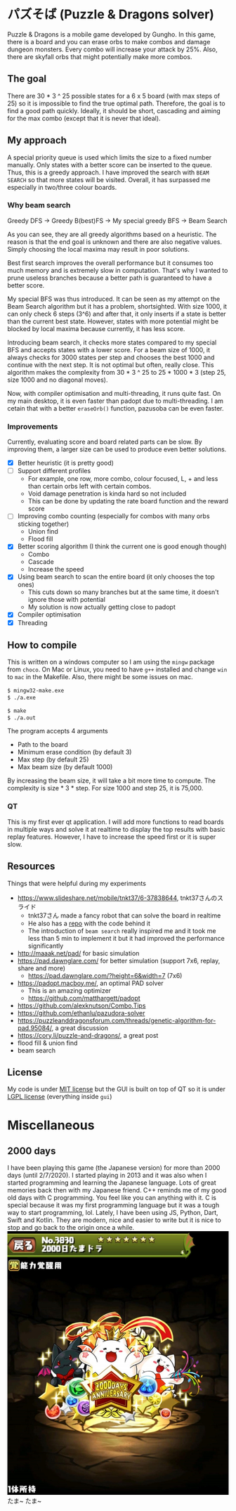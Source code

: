 # パズそば (Puzzle & Dragons solver)
Puzzle & Dragons is a mobile game developed by Gungho. In this game, there is a board and you can erase orbs to make combos and damage dungeon monsters. Every combo will increase your attack by 25%. Also, there are skyfall orbs that might potentially make more combos.

## The goal
There are 30 * 3 ^ 25 possible states for a 6 x 5 board (with max steps of 25) so it is impossible to find the true optimal path. Therefore, the goal is to find a good path quickly. Ideally, it should be short, cascading and aiming for the max combo (except that it is never that ideal). 

## My approach
A special priority queue is used which limits the size to a fixed number manually. Only states with a better score can be inserted to the queue. Thus, this is a greedy approach. I have improved the search with `BEAM SEARCH` so that more states will be visited. Overall, it has surpassed me especially in two/three colour boards.

### Why beam search
Greedy DFS -> Greedy B(best)FS -> My special greedy BFS -> Beam Search

As you can see, they are all greedy algorithms based on a heuristic. The reason is that the end goal is unknown and there are also negative values. Simply choosing the local maxima may result in poor solutions. 

Best first search improves the overall performance but it consumes too much memory and is extremely slow in computation. That's why I wanted to prune useless branches because a better path is guaranteed to have a better score.

My special BFS was thus introduced. It can be seen as my attempt on the Beam Search algorithm but it has a problem, shortsighted. With size 1000, it can only check 6 steps (3^6) and after that, it only inserts if a state is better than the current best state. However, states with more potential might be blocked by local maxima because currently, it has less score.

Introducing beam search, it checks more states compared to my special BFS and accepts states with a lower score. For a beam size of 1000, it always checks for 3000 states per step and chooses the best 1000 and continue with the next step. It is not optimal but often, really close. This algorithm makes the complexity from 30 * 3 ^ 25 to 25 * 1000 * 3 (step 25, size 1000 and no diagonal moves). 

Now, with compiler optimisation and multi-threading, it runs quite fast. On my main desktop, it is even faster than padopt due to multi-threading. I am cetain that with a better `eraseOrb()` function, pazusoba can be even faster.

### Improvements
Currently, evaluating score and board related parts can be slow. By improving them, a larger size can be used to produce even better solutions.

- [x] Better heuristic (it is pretty good)
- [ ] Support different profiles
    - For example, one row, more combo, colour focused, L, + and less than certain orbs left with certain combos. 
    - Void damage penetration is kinda hard so not included
    - This can be done by updating the rate board function and the reward score
- [ ] Improving combo counting (especially for combos with many orbs sticking together)
    - Union find
    - Flood fill
- [x] Better scoring algorithm (I think the current one is good enough though)
    - Combo
    - Cascade
    - Increase the speed
- [x] Using beam search to scan the entire board (it only chooses the top ones)
    - This cuts down so many branches but at the same time, it doesn't ignore those with potential
    - My solution is now actually getting close to padopt
- [x] Compiler optimisation
- [x] Threading

## How to compile
This is written on a windows computer so I am using the `mingw` package from `choco`. 
On Mac or Linux, you need to have `g++` installed and change `win` to `mac` in the Makefile. Also, there might be some issues on mac.
~~~shell
$ mingw32-make.exe
$ ./a.exe
~~~
~~~shell
$ make
$ ./a.out
~~~
The program accepts 4 arguments
- Path to the board
- Minimum erase condition (by default 3)
- Max step (by default 25)
- Max beam size (by default 1000)

By increasing the beam size, it will take a bit more time to compute. The complexity is size * 3 * step. For size 1000 and step 25, it is 75,000.

### QT
This is my first ever qt application. I will add more functions to read boards in multiple ways and solve it at realtime to display the top results with basic replay features. However, I have to increase the speed first or it is super slow.

## Resources
Things that were helpful during my experiments

- https://www.slideshare.net/mobile/tnkt37/6-37838644, tnkt37さんのスライド
    - tnkt37さん made a fancy robot that can solve the board in realtime
    - He also has a [repo](https://github.com/tnkt37/PuzzDraSolver) with the code behind it
    - The introduction of `beam search` really inspired me and it took me less than 5 min to implement it but it had improved the performance significantly
- http://maaak.net/pad/ for basic simulation
- https://pad.dawnglare.com/ for better simulation (support 7x6, replay, share and more)
    - https://pad.dawnglare.com/?height=6&width=7 (7x6)
- https://padopt.macboy.me/, an optimal PAD solver
    - This is an amazing optimizer
    - https://github.com/matthargett/padopt
- https://github.com/alexknutson/Combo.Tips
- https://github.com/ethanlu/pazudora-solver
- https://puzzleanddragonsforum.com/threads/genetic-algorithm-for-pad.95084/, a great discussion
- https://cory.li/puzzle-and-dragons/, a great post
- flood fill & union find
- beam search

## License
My code is under [MIT license](https://github.com/HenryQuan/pazusoba/blob/master/LICENSE) but the GUI is built on top of QT so it is under [LGPL license](https://doc.qt.io/qt-5/lgpl.html) (everything inside `gui`)

# Miscellaneous
## 2000 days
I have been playing this game (the Japanese version) for more than 2000 days (until 2/7/2020). I started playing in 2013 and it was also when I started programming and learning the Japanese language. Lots of great memories back then with my Japanese friend. C++ reminds me of my good old days with C programming. You feel like you can anything with it. C is special because it was my first programming language but it was a tough way to start programming, lol. Lately, I have been using JS, Python, Dart, Swift and Kotlin. They are modern, nice and easier to write but it is nice to stop and go back to the origin once a while. 
![2000日たまドラ](https://raw.githubusercontent.com/HenryQuan/pazusoba/master/assets/2000.jpg?token=ABTRDFH6WOWXATCBOZXXCGK7BAJ5G)
たま~ たま~
